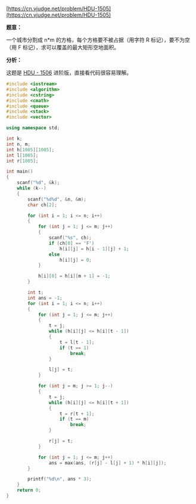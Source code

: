 [https://cn.vjudge.net/problem/HDU-1505](https://cn.vjudge.net/problem/HDU-1505)

**题意：**

一个城市分割成 n*m 的方格，每个方格要不被占据（用字符 R 标记），要不为空（用 F 标记），求可以覆盖的最大矩形空地面积。

**分析：**

这题是 [HDU - 1506](https://github.com/61mon/Accepted/blob/master/02%20-%20%E7%AE%80%E5%8D%95dp/005%20-%20HDU%201506.md) 进阶版，直接看代码很容易理解。

```c++
#include <iostream>
#include <algorithm>
#include <cstring>
#include <cmath>
#include <queue>
#include <stack>
#include <vector>

using namespace std;

int k;
int n, m;
int h[1005][1005];
int l[1005];
int r[1005];

int main()
{
    scanf("%d", &k);
    while (k--)
    {
        scanf("%d%d", &n, &m);
        char ch[2];

        for (int i = 1; i <= n; i++)
        {
            for (int j = 1; j <= m; j++)
            {
                scanf("%s", ch);
                if (ch[0] == 'F')
                    h[i][j] = h[i - 1][j] + 1;
                else
                    h[i][j] = 0;
            }

            h[i][0] = h[i][m + 1] = -1;
        }

        int t;
        int ans = -1;
        for (int i = 1; i <= n; i++)
        {
            for (int j = 1; j <= m; j++)
            {
                t = j;
                while (h[i][j] <= h[i][t - 1])
                {
                    t = l[t - 1];
                    if (t == 1)
                        break;
                }

                l[j] = t;
            }

            for (int j = m; j >= 1; j--)
            {
                t = j;
                while (h[i][j] <= h[i][t + 1])
                {
                    t = r[t + 1];
                    if (t == m)
                        break;
                }

                r[j] = t;
            }

            for (int j = 1; j <= m; j++)
                ans = max(ans, (r[j] - l[j] + 1) * h[i][j]);
        }

        printf("%d\n", ans * 3);
    }
    return 0;
}
```
